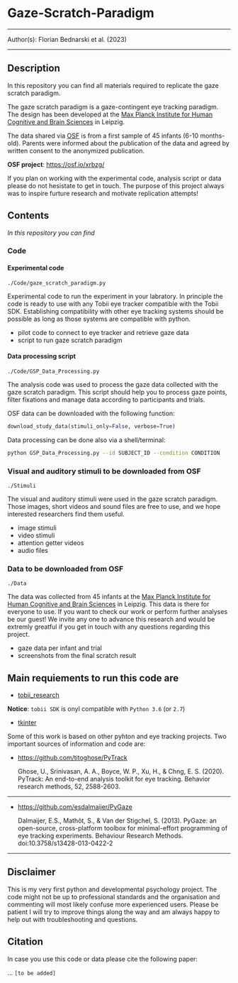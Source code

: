 # Gaze-Scratch-Paradigm

***

Author(s): Florian Bednarski et al. (2023) <br>

***

## Description
In this repository you can find all materials required to replicate the gaze scratch paradigm. 

The gaze scratch paradigm is a gaze-contingent eye tracking paradigm. 
The design has been developed at the [Max Planck Institute for Human Cognitive and Brain Sciences](https://www.cbs.mpg.de/en) in Leipzig. 

The data shared via [OSF](https://osf.io/xrbzg/) is from a 
first sample of 45 infants (6-10 months-old). 
Parents were informed about the publication of the data and agreed by written consent to the anonymized 
publication.

**OSF project**: https://osf.io/xrbzg/

If you plan on working with the experimental code, analysis script or data please do not hesistate to get 
in touch. 
The purpose of this project always was to inspire furture research and motivate replication attempts!

## Contents
*In this repository you can find*

### Code 
#### Experimental code
`./Code/gaze_scratch_paradigm.py`

Experimental code to run the experiment in your labratory. 
In principle the code is ready to use with any Tobii eye tracker compatible with the Tobii SDK. 
Establishing compatibility with other eye tracking systems should be possible as long as those systems are compatible with python.

- pilot code to connect to eye tracker and retrieve gaze data
- script to run gaze scratch paradigm

#### Data processing script

`./Code/GSP_Data_Processing.py`

The analysis code was used to process the gaze data collected with the gaze scratch paradigm. 
This script should help you to process gaze points, filter fixations and manage data according to participants and trials.

OSF data can be downloaded with the following function: 
```python
download_study_data(stimuli_only=False, verbose=True)
``` 

Data processing can be done also via a shell/terminal:
```bash
python GSP_Data_Processing.py --id SUBJECT_ID --condition CONDITION
```
  
### Visual and auditory stimuli to be downloaded from OSF
`./Stimuli`

The visual and auditory stimuli were used in the gaze scratch paradigm. 
Those images, short videos and sound files are free to use, and we hope interested researchers find them useful.

- image stimuli
- video stimuli 
- attention getter videos
- audio files

### Data to be downloaded from OSF
`./Data`

The data was collected from 45 infants at the [Max Planck Institute for Human Cognitive and Brain Sciences](https://www.cbs.mpg.de/en) in Leipzig. 
This data is there for everyone to use. 
If you want to check our work or perform further analyses be our guest! 
We invite any one to advance this research and would be extremly greatful if you get in touch with any questions regarding this project.

- gaze data per infant and trial 
- screenshots from the final scratch result
 
## Main requiements to run this code are

- [tobii_research](https://developer.tobiipro.com/python/python-getting-started.html)
    
**Notice**: `tobii SDK` is onyl compatible with `Python 3.6` (or `2.7`)
      
- [tkinter](https://docs.python.org/3/library/tk.html)

Some of this work is based on other pyhton and eye tracking projects. Two important sources of information and code are:

- https://github.com/titoghose/PyTrack
    
    Ghose, U., Srinivasan, A. A., Boyce, W. P., Xu, H., & Chng, E. S. (2020). PyTrack: An end-to-end analysis toolkit for eye tracking. Behavior research methods, 52, 2588-2603.
___
- https://github.com/esdalmaijer/PyGaze

    Dalmaijer, E.S., Mathôt, S., & Van der Stigchel, S. (2013). PyGaze: an open-source, cross-platform toolbox for minimal-effort programming of eye                  tracking experiments. Behaviour Research Methods. doi:10.3758/s13428-013-0422-2
___   
      
## Disclaimer
This is my very first python and developmental psychology project. 
The code might not be up to professional standards and the organisation and commenting will most likely confuse more experienced users. 
Please be patient I will try to improve things along the way and am always happy to help out with troubleshooting and questions.

## Citation 
In case you use this code or data please cite the following paper:

... `[to be added]`
